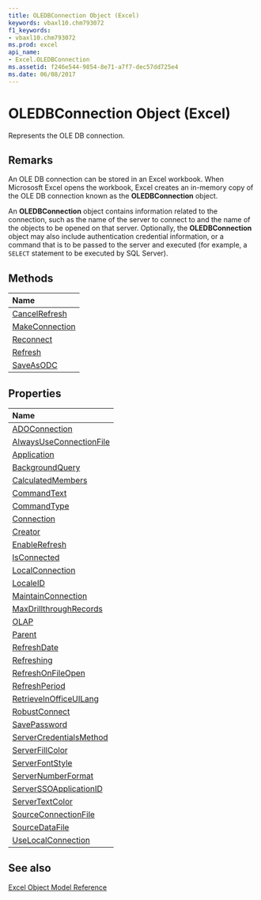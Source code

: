 ```yaml
---
title: OLEDBConnection Object (Excel)
keywords: vbaxl10.chm793072
f1_keywords:
- vbaxl10.chm793072
ms.prod: excel
api_name:
- Excel.OLEDBConnection
ms.assetid: f246e544-9854-8e71-a7f7-dec57dd725e4
ms.date: 06/08/2017
---
```



# OLEDBConnection Object (Excel)

Represents the OLE DB connection.


## Remarks

An OLE DB connection can be stored in an Excel workbook. When Micrososft Excel opens the workbook, Excel creates an in-memory copy of the OLE DB connection known as the  **OLEDBConnection** object.

An  **OLEDBConnection** object contains information related to the connection, such as the name of the server to connect to and the name of the objects to be opened on that server. Optionally, the **OLEDBConnection** object may also include authentication credential information, or a command that is to be passed to the server and executed (for example, a `SELECT` statement to be executed by SQL Server).


## Methods



|**Name**|
|:-----|
|[CancelRefresh](Excel.OLEDBConnection.CancelRefresh.md)|
|[MakeConnection](Excel.OLEDBConnection.MakeConnection.md)|
|[Reconnect](Excel.OLEDBConnection.Reconnect.md)|
|[Refresh](Excel.OLEDBConnection.Refresh.md)|
|[SaveAsODC](Excel.OLEDBConnection.SaveAsODC.md)|

## Properties



|**Name**|
|:-----|
|[ADOConnection](Excel.OLEDBConnection.ADOConnection.md)|
|[AlwaysUseConnectionFile](Excel.OLEDBConnection.AlwaysUseConnectionFile.md)|
|[Application](Excel.OLEDBConnection.Application.md)|
|[BackgroundQuery](Excel.OLEDBConnection.BackgroundQuery.md)|
|[CalculatedMembers](Excel.OLEDBConnection.CalculatedMembers.md)|
|[CommandText](Excel.OLEDBConnection.CommandText.md)|
|[CommandType](Excel.OLEDBConnection.CommandType.md)|
|[Connection](Excel.OLEDBConnection.Connection.md)|
|[Creator](Excel.OLEDBConnection.Creator.md)|
|[EnableRefresh](Excel.OLEDBConnection.EnableRefresh.md)|
|[IsConnected](Excel.OLEDBConnection.IsConnected.md)|
|[LocalConnection](Excel.OLEDBConnection.LocalConnection.md)|
|[LocaleID](Excel.OLEDBConnection.LocaleID.md)|
|[MaintainConnection](Excel.OLEDBConnection.MaintainConnection.md)|
|[MaxDrillthroughRecords](Excel.OLEDBConnection.MaxDrillthroughRecords.md)|
|[OLAP](Excel.OLEDBConnection.OLAP.md)|
|[Parent](Excel.OLEDBConnection.Parent.md)|
|[RefreshDate](Excel.OLEDBConnection.RefreshDate.md)|
|[Refreshing](Excel.OLEDBConnection.Refreshing.md)|
|[RefreshOnFileOpen](Excel.OLEDBConnection.RefreshOnFileOpen.md)|
|[RefreshPeriod](Excel.OLEDBConnection.RefreshPeriod.md)|
|[RetrieveInOfficeUILang](Excel.OLEDBConnection.RetrieveInOfficeUILang.md)|
|[RobustConnect](Excel.OLEDBConnection.RobustConnect.md)|
|[SavePassword](Excel.OLEDBConnection.SavePassword.md)|
|[ServerCredentialsMethod](Excel.OLEDBConnection.ServerCredentialsMethod.md)|
|[ServerFillColor](Excel.OLEDBConnection.ServerFillColor.md)|
|[ServerFontStyle](Excel.OLEDBConnection.ServerFontStyle.md)|
|[ServerNumberFormat](Excel.OLEDBConnection.ServerNumberFormat.md)|
|[ServerSSOApplicationID](Excel.OLEDBConnection.ServerSSOApplicationID.md)|
|[ServerTextColor](Excel.OLEDBConnection.ServerTextColor.md)|
|[SourceConnectionFile](Excel.OLEDBConnection.SourceConnectionFile.md)|
|[SourceDataFile](Excel.OLEDBConnection.SourceDataFile.md)|
|[UseLocalConnection](Excel.OLEDBConnection.UseLocalConnection.md)|

## See also


[Excel Object Model Reference](overview/Excel/object-model.md)
